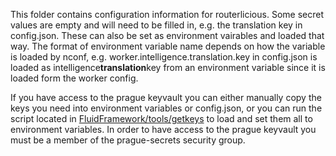 This folder contains configuration information for routerlicious. Some secret values are empty and will need to be filled in, e.g. the translation key in config.json. These can also be set as environment vairables and loaded that way. The format of environment variable name depends on how the variable is loaded by nconf, e.g. worker.intelligence.translation.key in config.json is loaded as intelligence**translation**key from an environment variable since it is loaded form the worker config.

If you have access to the prague keyvault you can either manually copy the keys you need into environment variables or config.json, or you can run the script located in [FluidFramework/tools/getkeys](../../../../tools/getkeys) to load and set them all to environment variables. In order to have access to the prague keyvault you must be a member of the prague-secrets security group.
